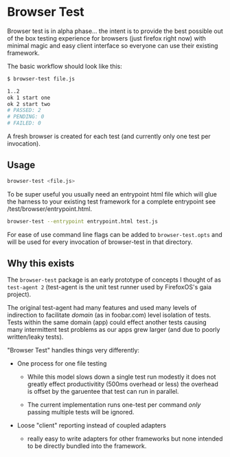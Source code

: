 # Browser Test

Browser test is in alpha phase... the intent is to provide the best possible out
of the box testing experience for browsers (just firefox right now) with
minimal magic and easy client interface so everyone can use their
existing framework.

The basic workflow should look like this:

```sh
$ browser-test file.js

1..2
ok 1 start one
ok 2 start two
# PASSED: 2
# PENDING: 0
# FAILED: 0

```

A fresh browser is created for each test (and currently only one test
per invocation).

## Usage

```sh
browser-test <file.js>
```

To be super useful you usually need an entrypoint html file which will
glue the harness to your existing test framework for a complete
entrypoint see /test/browser/entrypoint.html.

```sh
browser-test --entrypoint entrypoint.html test.js
```

For ease of use command line flags can be added to `browser-test.opts`
and will be used for every invocation of browser-test in that directory.


## Why this exists

The `browser-test` package is an early prototype of concepts I thought
of as `test-agent 2` (test-agent is the unit test runner used by
FirefoxOS's gaia project).

The original test-agent had many features and used many levels of
indirection to facilitate _domain_ (as in foobar.com) level isolation of
tests. Tests within the same domain (app) could effect another tests
causing many intermittent test problems as our apps grew larger (and due
to poorly written/leaky tests).

"Browser Test" handles things very differently:

  - One process for one file testing

    * While this model slows down a single test run modestly it does not
      greatly effect productivitity (500ms overhead or less) the
      overhead is offset by the garuentee that test can run in parallel.

    * The current implementation runs one-test per command _only_ passing
      multiple tests will be ignored.

  - Loose "client" reporting instead of coupled adapters

      * really easy to write adapters for other frameworks but none
        intended to be directly bundled into the framework.
